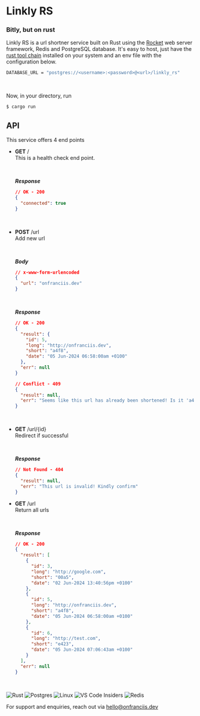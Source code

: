 # Linkly RS

### Bitly, but on rust

Linkly RS is a url shortner service built on Rust using the [Rocket](https://rocket.rs/) web server framework, Redis and PostgreSQL database. It's easy to host, just have the [rust tool chain](https://www.rust-lang.org/tools/install) installed on your system and an env file with the configuration below.

```bash
DATABASE_URL = "postgres://<username>:<password>@<url>/linkly_rs"
```

<br>

Now, in your directory, run

```bash
$ cargo run
```

## API

This service offers 4 end points

- **GET** /
  <br>
  This is a health check end point.

  <br>

  **_Response_**

  ```json
  // OK - 200
  {
    "connected": true
  }
  ```

  <br>

- **POST** /url
  <br>
  Add new url

  <br>

  **_Body_**

  ```json
  // x-www-form-urlencoded
  {
    "url": "onfranciis.dev"
  }
  ```

  <br>

  **_Response_**

  ```json
  // OK - 200
  {
    "result": {
      "id": 5,
      "long": "http://onfranciis.dev",
      "short": "a4f8",
      "date": "05 Jun-2024 06:58:00am +0100"
    },
    "err": null
  }
  ```

  ```json
  // Conflict - 409
  {
    "result": null,
    "err": "Seems like this url has already been shortened! Is it 'a4f8' ?"
  }
  ```

  <br>

- **GET** /url/{id}
  <br>
  Redirect if successful

  <br>

  **_Response_**

  ```json
  // Not Found - 404
  {
    "result": null,
    "err": "This url is invalid! Kindly confirm"
  }
  ```

- **GET** /url
  <br>
  Return all urls

  <br>

  **_Response_**

  ```json
  // OK - 200
  {
    "result": [
      {
        "id": 3,
        "long": "http://google.com",
        "short": "00a5",
        "date": "02 Jun-2024 13:40:56pm +0100"
      },
      {
        "id": 5,
        "long": "http://onfranciis.dev",
        "short": "a4f8",
        "date": "05 Jun-2024 06:58:00am +0100"
      },
      {
        "id": 6,
        "long": "http://test.com",
        "short": "e423",
        "date": "05 Jun-2024 07:06:43am +0100"
      }
    ],
    "err": null
  }
  ```

<br>

![Rust](https://img.shields.io/badge/rust-%23000000.svg?style=for-the-badge&logo=rust&logoColor=white) ![Postgres](https://img.shields.io/badge/postgres-%23316192.svg?style=for-the-badge&logo=postgresql&logoColor=white) ![Linux](https://img.shields.io/badge/Linux-FCC624?style=for-the-badge&logo=linux&logoColor=black) ![VS Code Insiders](https://img.shields.io/badge/VS%20Code%20Insiders-35b393.svg?style=for-the-badge&logo=visual-studio-code&logoColor=white) ![Redis](https://img.shields.io/badge/redis-%23DD0031.svg?style=for-the-badge&logo=redis&logoColor=white)

For support and enquiries, reach out via [hello@onfranciis.dev](mailto:hello@onfranciis.dev)
